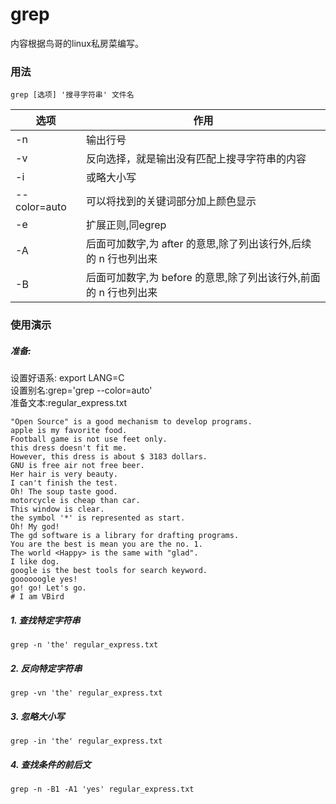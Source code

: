 # grep

内容根据鸟哥的linux私房菜编写。


### 用法

```
grep [选项] '搜寻字符串' 文件名
```

选项|作用
---|---
-n|输出行号
-v|反向选择，就是输出没有匹配上搜寻字符串的内容
-i|或略大小写
--color=auto |可以将找到的关键词部分加上颜色显示
-e|扩展正则,同egrep
-A|后面可加数字,为 after 的意思,除了列出该行外,后续的 n 行也列出来
-B|后面可加数字,为 before 的意思,除了列出该行外,前面的 n 行也列出来


### 使用演示


##### 准备:

设置好语系: export LANG=C  
设置别名:grep='grep --color=auto'  
准备文本:regular_express.txt  
  
```
"Open Source" is a good mechanism to develop programs.
apple is my favorite food.
Football game is not use feet only.
this dress doesn't fit me.
However, this dress is about $ 3183 dollars.
GNU is free air not free beer.
Her hair is very beauty.
I can't finish the test.
Oh! The soup taste good.
motorcycle is cheap than car.
This window is clear.
the symbol '*' is represented as start.
Oh! My god!
The gd software is a library for drafting programs.
You are the best is mean you are the no. 1.
The world <Happy> is the same with "glad".
I like dog.
google is the best tools for search keyword.
goooooogle yes!
go! go! Let's go.
# I am VBird
```

##### 1. 查找特定字符串

```
grep -n 'the' regular_express.txt
```

##### 2. 反向特定字符串

```
grep -vn 'the' regular_express.txt
```

##### 3. 忽略大小写

```
grep -in 'the' regular_express.txt
```

##### 4. 查找条件的前后文

```
grep -n -B1 -A1 'yes' regular_express.txt
```


